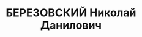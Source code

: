 ---
title: БЕРЕЗОВСКИЙ Николай Данилович
description: "народився 1890, у м. Жмеринка Вінницького пов. Подільської губ. Росіянин,\
  \ з робітників, освіта початкова, позапарт. \n  Проживав у Харкові. Помічник начальника\
  \ з матеріально-технічного забезпечення Харківського військовомедичного училища.\
  \ \n  Заарештований 24 вересня 1937 р. як член військової офіцерської к.-р. організації\
  \ (статті 54-10, 54-11 КК УРСР) \n  комісією НКВС СРСР та прокурора СРСР 5 листопада\
  \ 1937 р. (наказ НКВС СРСР № 00485 від 11 серпня 1937 р.) винесено ухвалу про розстріл.\
  \ \n  Розстріляний 16 листопада 1937 р. у Харкові. \n  Реабілітований 14 березня\
  \ 1958 р."
---